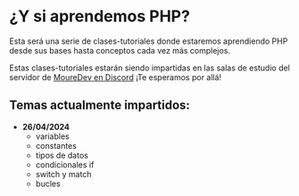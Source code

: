 # ¿Y si aprendemos PHP?

Esta será una serie de clases-tutoriales donde estaremos aprendiendo PHP desde
sus bases hasta conceptos cada vez más complejos.

Estas clases-tutoriales estarán siendo impartidas en las salas de estudio del servidor
de [MoureDev en Discord](https://discord.gg/mouredev) ¡Te esperamos por allá!

## Temas actualmente impartidos:
* **26/04/2024**
    * variables
    * constantes
    * tipos de datos
    * condicionales if
    * switch y match
    * bucles